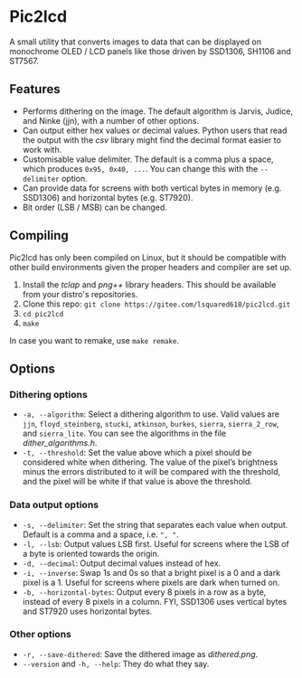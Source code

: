 # Pic2lcd

A small utility that converts images to data that can be displayed on monochrome OLED / LCD panels like those driven by SSD1306, SH1106 and ST7567.

## Features

- Performs dithering on the image. The default algorithm is Jarvis, Judice, and Ninke (jjn), with a number of other options.
- Can output either hex values or decimal values. Python users that read the output with the *csv* library might find the decimal format easier to work with.
- Customisable value delimiter. The default is a comma plus a space, which produces `0x95, 0x40, ...`. You can change this with the `--delimiter` option.
- Can provide data for screens with both vertical bytes in memory (e.g. SSD1306) and horizontal bytes (e.g. ST7920).
- Bit order (LSB / MSB) can be changed.

## Compiling

Pic2lcd has only been compiled on Linux, but it should be compatible with other build environments given the proper headers and compiler are set up.

1. Install the *tclap* and *png++* library headers. This should be available from your distro's repositories.
2. Clone this repo: `git clone https://gitee.com/lsquared618/pic2lcd.git`
3. `cd pic2lcd`
4. `make`

In case you want to remake, use `make remake`.

## Options

### Dithering options

- `-a, --algorithm`: Select a dithering algorithm to use. Valid values are `jjn`, `floyd_steinberg`, `stucki`, `atkinson`, `burkes`, `sierra`, `sierra_2_row`, and `sierra_lite`. You can see the algorithms in the file *dither_algorithms.h*.
- `-t, --threshold`: Set the value above which a pixel should be considered white when dithering. The value of the pixel’s brightness minus the errors distributed to it will be compared with the threshold, and the pixel will be white if that value is above the threshold.

### Data output options

- `-s, --delimiter`: Set the string that separates each value when output. Default is a comma and a space, i.e. `", "`.
- `-l, --lsb`: Output values LSB first. Useful for screens where the LSB of a byte is oriented towards the origin.
- `-d, --decimal`: Output decimal values instead of hex.
- `-i, --inverse`: Swap 1s and 0s so that a bright pixel is a 0 and a dark pixel is a 1. Useful for screens where pixels are dark when turned on.
- `-b, --horizontal-bytes`: Output every 8 pixels in a row as a byte, instead of every 8 pixels in a column. FYI, SSD1306 uses vertical bytes and ST7920 uses horizontal bytes.

### Other options

- `-r, --save-dithered`: Save the dithered image as *dithered.png*.
- `--version` and `-h, --help`: They do what they say.